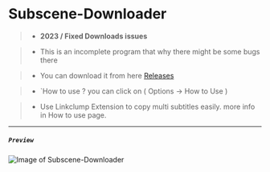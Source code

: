 # Subscene-Downloader

>- __2023 / Fixed Downloads issues__

>- This is an incomplete program that why there might be some bugs there

>- You can download it from here [Releases](https://github.com/xZetsubou/Subscene-Downloader/releases)

> - `How to use ? you can click on ( Options -> How to Use  )

>- Use Linkclump Extension to copy multi subtitles easily. more info in How to use page.

---
##### `Preview` 

![Image of Subscene-Downloader](https://i.imgur.com/8Aw7GUQ.png)

